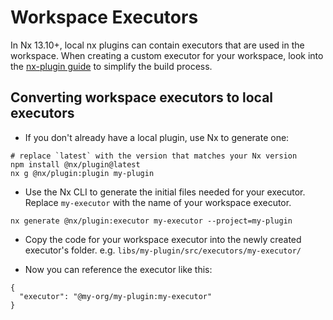 # Workspace Executors

In Nx 13.10+, local nx plugins can contain executors that are used in the workspace. When creating a custom executor for your workspace, look into the [nx-plugin guide](/packages/plugin) to simplify the build process.

## Converting workspace executors to local executors

- If you don't already have a local plugin, use Nx to generate one:

```shell
# replace `latest` with the version that matches your Nx version
npm install @nx/plugin@latest
nx g @nx/plugin:plugin my-plugin
```

- Use the Nx CLI to generate the initial files needed for your executor. Replace `my-executor` with the name of your workspace executor.

```shell
nx generate @nx/plugin:executor my-executor --project=my-plugin
```

- Copy the code for your workspace executor into the newly created executor's folder. e.g. `libs/my-plugin/src/executors/my-executor/`

- Now you can reference the executor like this:

```jsonc
{
  "executor": "@my-org/my-plugin:my-executor"
}
```
